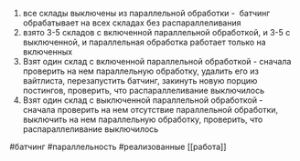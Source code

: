   

1. все склады выключены из параллельной обработки -  батчинг обрабатывает на всех складах без распараллеливания
2. взято 3-5 складов с включенной параллельной обработкой, и 3-5 с выключенной, и параллельная обработка работает только на включенных
3. Взят один склад с включенной параллельной обработкой - сначала проверить на нем параллельную обработку, удалить его из вайтлиста, перезапустить батчинг, закинуть новую порцию постингов, проверить, что распараллеливание выключилось
4. Взят один склад с выключенной параллельной обработкой -  сначала проверить на нем отсутствие параллельной обработки, выключить на нем параллельную обработку, проверить, что распараллеливание выключилось


#батчинг  #параллельность #реализованные 
[[работа]]